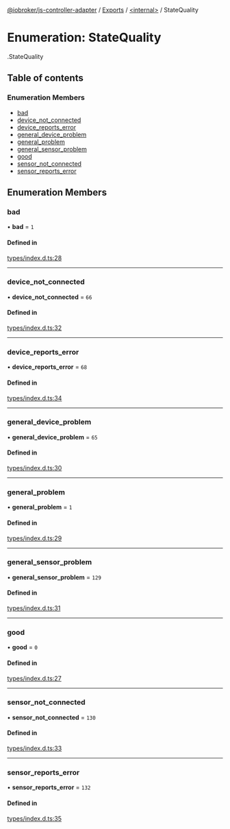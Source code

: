 [@iobroker/js-controller-adapter](../README.md) / [Exports](../modules.md) / [<internal\>](../modules/internal_.md) / StateQuality

# Enumeration: StateQuality

[<internal>](../modules/internal_.md).StateQuality

## Table of contents

### Enumeration Members

- [bad](internal_.StateQuality.md#bad)
- [device\_not\_connected](internal_.StateQuality.md#device_not_connected)
- [device\_reports\_error](internal_.StateQuality.md#device_reports_error)
- [general\_device\_problem](internal_.StateQuality.md#general_device_problem)
- [general\_problem](internal_.StateQuality.md#general_problem)
- [general\_sensor\_problem](internal_.StateQuality.md#general_sensor_problem)
- [good](internal_.StateQuality.md#good)
- [sensor\_not\_connected](internal_.StateQuality.md#sensor_not_connected)
- [sensor\_reports\_error](internal_.StateQuality.md#sensor_reports_error)

## Enumeration Members

### bad

• **bad** = ``1``

#### Defined in

[types/index.d.ts:28](https://github.com/ioBroker/ioBroker.js-controller/blob/f8686615/packages/types/index.d.ts#L28)

___

### device\_not\_connected

• **device\_not\_connected** = ``66``

#### Defined in

[types/index.d.ts:32](https://github.com/ioBroker/ioBroker.js-controller/blob/f8686615/packages/types/index.d.ts#L32)

___

### device\_reports\_error

• **device\_reports\_error** = ``68``

#### Defined in

[types/index.d.ts:34](https://github.com/ioBroker/ioBroker.js-controller/blob/f8686615/packages/types/index.d.ts#L34)

___

### general\_device\_problem

• **general\_device\_problem** = ``65``

#### Defined in

[types/index.d.ts:30](https://github.com/ioBroker/ioBroker.js-controller/blob/f8686615/packages/types/index.d.ts#L30)

___

### general\_problem

• **general\_problem** = ``1``

#### Defined in

[types/index.d.ts:29](https://github.com/ioBroker/ioBroker.js-controller/blob/f8686615/packages/types/index.d.ts#L29)

___

### general\_sensor\_problem

• **general\_sensor\_problem** = ``129``

#### Defined in

[types/index.d.ts:31](https://github.com/ioBroker/ioBroker.js-controller/blob/f8686615/packages/types/index.d.ts#L31)

___

### good

• **good** = ``0``

#### Defined in

[types/index.d.ts:27](https://github.com/ioBroker/ioBroker.js-controller/blob/f8686615/packages/types/index.d.ts#L27)

___

### sensor\_not\_connected

• **sensor\_not\_connected** = ``130``

#### Defined in

[types/index.d.ts:33](https://github.com/ioBroker/ioBroker.js-controller/blob/f8686615/packages/types/index.d.ts#L33)

___

### sensor\_reports\_error

• **sensor\_reports\_error** = ``132``

#### Defined in

[types/index.d.ts:35](https://github.com/ioBroker/ioBroker.js-controller/blob/f8686615/packages/types/index.d.ts#L35)
